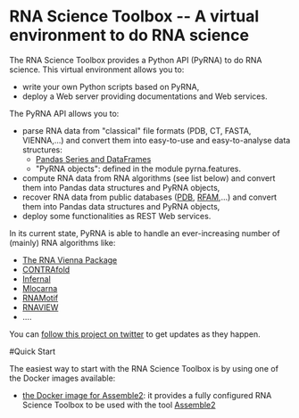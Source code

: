 RNA Science Toolbox -- A virtual environment to do RNA science
===============================================================

The RNA Science Toolbox provides a Python API (PyRNA) to do RNA science. This virtual environment allows you to:
* write your own Python scripts based on PyRNA,
* deploy a Web server providing documentations and Web services.

The PyRNA API allows you to:

* parse RNA data from "classical" file formats (PDB, CT, FASTA, VIENNA,...) and convert them into easy-to-use and easy-to-analyse data structures:
    * [Pandas Series and DataFrames](http://pandas.pydata.org/pandas-docs/stable/dsintro.html)
    * "PyRNA objects": defined in the module pyrna.features.
* compute RNA data from RNA algorithms (see list below) and convert them into Pandas data structures and PyRNA objects,
* recover RNA data from public databases ([PDB](http://www.rcsb.org/pdb/home/home.do), [RFAM](http://rfam.sanger.ac.uk),...) and convert them into Pandas data structures and PyRNA objects,
* deploy some functionalities as REST Web services.

In its current state, PyRNA is able to handle an ever-increasing number of (mainly) RNA algorithms like:

* [The RNA Vienna Package](http://goo.gl/7frDgF)
* [CONTRAfold](http://goo.gl/4BCI7)
* [Infernal](http://goo.gl/SxLHJO)
* [Mlocarna](http://goo.gl/AIGKrl)
* [RNAMotif](http://goo.gl/MDdOQ2)
* [RNAVIEW](http://goo.gl/c5o19v)
* ....

You can [follow this project on twitter](https://twitter.com/RnaSciToolbox) to get updates as they happen.

#Quick Start

The easiest way to start with the RNA Science Toolbox is by using one of the Docker images available:

* [the Docker image for Assemble2](https://hub.docker.com/r/fjossinet/assemble2/): it provides a fully configured RNA Science Toolbox to be used with the tool [Assemble2](http://www.bioinformatics.org/assemble/)
